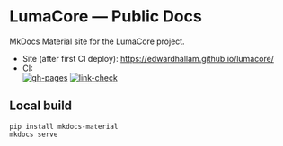 # LumaCore — Public Docs

MkDocs Material site for the LumaCore project.

- Site (after first CI deploy): https://edwardhallam.github.io/lumacore/
- CI:  
  [![gh-pages](https://github.com/edwardhallam/lumacore/actions/workflows/gh-pages.yml/badge.svg)](https://github.com/edwardhallam/lumacore/actions/workflows/gh-pages.yml)
  [![link-check](https://github.com/edwardhallam/lumacore/actions/workflows/link-check.yml/badge.svg)](https://github.com/edwardhallam/lumacore/actions/workflows/link-check.yml)

## Local build

```
pip install mkdocs-material
mkdocs serve
```
